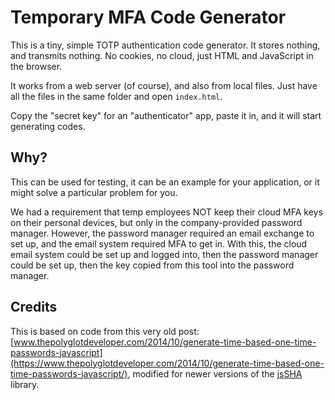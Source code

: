 # Temporary MFA Code Generator

This is a tiny, simple TOTP authentication code generator.  It stores nothing, and
transmits nothing.  No cookies, no cloud, just HTML and JavaScript in the browser.

It works from a web server (of course), and also from local files.  Just have all the
files in the same folder and open `index.html`.

Copy the "secret key" for an "authenticator" app, paste it in, and it will start
generating codes.

## Why?

This can be used for testing, it can be an example for your application, or it might
solve a particular problem for you.

We had a requirement that temp employees NOT keep their cloud MFA keys on their
personal devices, but only in the company-provided password manager.  However, the
password manager required an email exchange to set up, and the email system required
MFA to get in.  With this, the cloud email system could be set up and logged into,
then the password manager could be set up, then the key copied from this tool into
the password manager.

## Credits

This is based on code from this very old post:
[www.thepolyglotdeveloper.com/2014/10/generate-time-based-one-time-passwords-javascript](https://www.thepolyglotdeveloper.com/2014/10/generate-time-based-one-time-passwords-javascript/),
modified for newer versions of the [jsSHA](https://github.com/Caligatio/jsSHA)
library.
